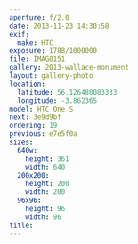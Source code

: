 ```yaml
---
aperture: f/2.0
date: 2013-11-23 14:30:58
exif:
  make: HTC
exposure: 1788/1000000
file: IMAG0151
gallery: 2013-wallace-monument
layout: gallery-photo
location:
  latitude: 56.126480083333
  longitude: -3.862365
model: HTC One S
next: 3e9d9bf
ordering: 19
previous: e7e5f0a
sizes:
  640w:
    height: 361
    width: 640
  200x200:
    height: 200
    width: 200
  96x96:
    height: 96
    width: 96
title: 
---
```

